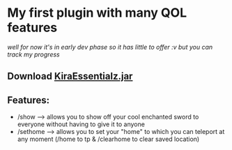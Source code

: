 # My first plugin with many QOL features 
*well for now it's in early dev phase so it has little to offer :v but you can track my progress*

## Download [KiraEssentialz.jar](https://github.com/Kir4R00t/KiraEssentialz/raw/master/target/KiraEssentialz-1.0.jar)

## Features:
- /show --> allows you to show off your cool enchanted sword to everyone without having to give it to anyone
- /sethome --> allows you to set your "home" to which you can teleport at any moment (/home to tp & /clearhome to clear saved location)
